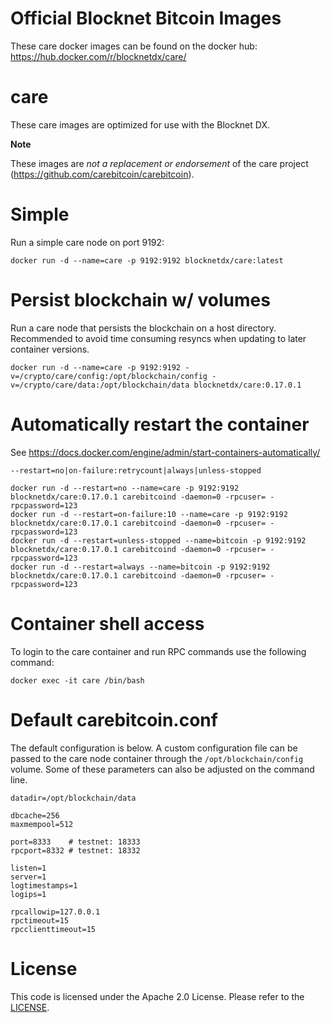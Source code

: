 Official Blocknet Bitcoin Images
=================================

These care docker images can be found on the docker hub: https://hub.docker.com/r/blocknetdx/care/

care
========

These care images are optimized for use with the Blocknet DX.

**Note**

These images are _not a replacement or endorsement_ of the care project (https://github.com/carebitcoin/carebitcoin).


Simple
======

Run a simple care node on port 9192:
```
docker run -d --name=care -p 9192:9192 blocknetdx/care:latest
```


Persist blockchain w/ volumes
=============================

Run a care node that persists the blockchain on a host directory. Recommended to avoid time consuming resyncs when updating to later container versions.
```
docker run -d --name=care -p 9192:9192 -v=/crypto/care/config:/opt/blockchain/config -v=/crypto/care/data:/opt/blockchain/data blocknetdx/care:0.17.0.1
```


Automatically restart the container
===================================

See https://docs.docker.com/engine/admin/start-containers-automatically/

`--restart=no|on-failure:retrycount|always|unless-stopped`

```
docker run -d --restart=no --name=care -p 9192:9192 blocknetdx/care:0.17.0.1 carebitcoind -daemon=0 -rpcuser= -rpcpassword=123
docker run -d --restart=on-failure:10 --name=care -p 9192:9192 blocknetdx/care:0.17.0.1 carebitcoind -daemon=0 -rpcuser= -rpcpassword=123
docker run -d --restart=unless-stopped --name=bitcoin -p 9192:9192 blocknetdx/care:0.17.0.1 carebitcoind -daemon=0 -rpcuser= -rpcpassword=123
docker run -d --restart=always --name=bitcoin -p 9192:9192 blocknetdx/care:0.17.0.1 carebitcoind -daemon=0 -rpcuser= -rpcpassword=123
```


Container shell access
======================

To login to the care container and run RPC commands use the following command:
```
docker exec -it care /bin/bash
```


Default carebitcoin.conf
=====================

The default configuration is below. A custom configuration file can be passed to the care  node container through the `/opt/blockchain/config` volume. Some of these parameters can also be adjusted on the command line.
```
datadir=/opt/blockchain/data

dbcache=256
maxmempool=512

port=8333    # testnet: 18333
rpcport=8332 # testnet: 18332

listen=1
server=1
logtimestamps=1
logips=1

rpcallowip=127.0.0.1
rpctimeout=15
rpcclienttimeout=15
```


License
=======

This code is licensed under the Apache 2.0 License. Please refer to the [LICENSE](https://github.com/BlocknetDX/dockerimages/blob/master/LICENSE).